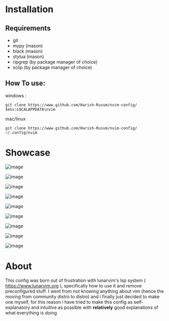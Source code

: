 # Installation

## Requirements
-  git
- mypy (mason)
- black (mason)
- stylua (mason)
- ripgrep (by package manager of choice)
- xclip (by package manager of choice)

## How To use:
windows : 
```
git clone https://www.github.com/Harish-Rusum/nvim-config/ $env:LOCALAPPDATA\nvim 
```

mac/linux
```
git clone https://www.github.com/Harish-Rusum/nvim-config/ ~/.config/nvim
```

# Showcase


![image](https://github.com/user-attachments/assets/78340391-ad61-48f8-9cd1-5ae14a4e7ac2)

![image](https://github.com/user-attachments/assets/7c84d279-e2c3-4d5f-8f69-afd9aedb3761)

![image](https://github.com/user-attachments/assets/4e9b4c89-a7a3-43e1-a0ec-363c7454870d)

![image](https://github.com/user-attachments/assets/31b2e353-7f52-475f-a26e-0345fe75062a)

![image](https://github.com/user-attachments/assets/adfea70c-83e4-47b9-8c2e-d5dc22c97a45)

![image](https://github.com/user-attachments/assets/454cbda4-2580-403d-87e1-23ae8121b029)

![image](https://github.com/user-attachments/assets/820f827b-aa8b-44a0-a296-10ebbe2c6fe5)

![image](https://github.com/user-attachments/assets/41f305a0-6b76-4701-b1a8-7c15c395474c)

![image](https://github.com/user-attachments/assets/5e5b0b19-ce83-4b6c-9c3d-0315e62cf731)

# About

This config was born out of frustration with lunarvim's lsp system ( https://www.lunarvim.org ), specifically how to use it and remove preconfigured stuff.
I went from not knowing anything about vim (hence the moving from community distro to distro) and i finally just decided to make one myself, for this reason i have tried to make this config as self-explanatory and intuitive as possible with **relatively** good explanations of what everything is doing 
